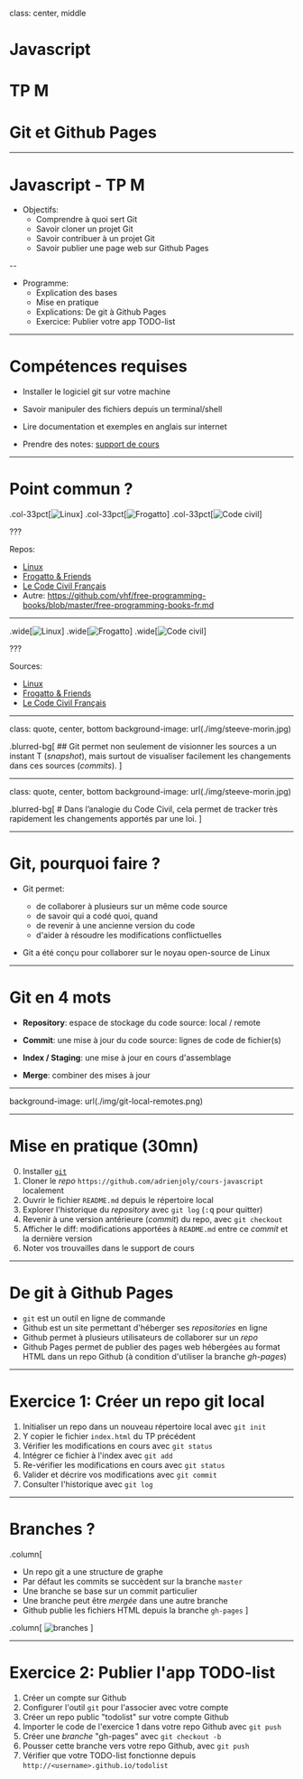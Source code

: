class: center, middle

# Javascript
# TP M
# Git et Github Pages

---

# Javascript - TP M

- Objectifs:
    + Comprendre à quoi sert Git
    + Savoir cloner un projet Git
    + Savoir contribuer à un projet Git
    + Savoir publier une page web sur Github Pages

--

- Programme:
    + Explication des bases
    + Mise en pratique
    + Explications: De git à Github Pages
    + Exercice: Publier votre app TODO-list

---

# Compétences requises

- Installer le logiciel git sur votre machine

- Savoir manipuler des fichiers depuis un terminal/shell

- Lire documentation et exemples en anglais sur internet

- Prendre des notes: [support de cours](https://docs.google.com/a/eemi.com/document/d/1L5uxOTcHf6QdiGqTQxseO2RdvS78kpXPjxfeC6UiPiQ/edit?usp=sharing)

---

# Point commun ?

.col-33pct[![Linux](./img/linux.jpg)]
.col-33pct[![Frogatto](./img/frogatto.jpg)]
.col-33pct[![Code civil](./img/codecivil.jpg)]

???

Repos:
- [Linux](https://github.com/torvalds/linux)
- [Frogatto & Friends](https://github.com/frogatto/frogatto)
- [Le Code Civil Français](https://github.com/steeve/france.code-civil)
- Autre: https://github.com/vhf/free-programming-books/blob/master/free-programming-books-fr.md
---

.wide[![Linux](./img/linux-code.png)]
.wide[![Frogatto](./img/frogatto-code.png)]
.wide[![Code civil](./img/codecivil-code.png)]

???

Sources:
- [Linux](https://github.com/torvalds/linux/pull/189/commits/cbeb22aa359aeb2114e83d3edf03f89e36ff2a41)
- [Frogatto & Friends](https://github.com/frogatto/frogatto/pull/3/commits/5fac97665843f355616f30f5f2eec8daf55934d4)
- [Le Code Civil Français](https://github.com/steeve/france.code-civil/commit/b805ecf05a86162d149d3d182e04074ecf72c066)

---
class: quote, center, bottom
background-image: url(./img/steeve-morin.jpg)

.blurred-bg[
    ## Git permet non seulement de visionner les sources a un instant T (*snapshot*), mais surtout de visualiser facilement les changements dans ces sources (*commits*).
]

---
class: quote, center, bottom
background-image: url(./img/steeve-morin.jpg)

.blurred-bg[
    # Dans l’analogie du Code Civil, cela permet de tracker très rapidement les changements apportés par une loi.
]

---

# Git, pourquoi faire ?

- Git permet:
    - de collaborer à plusieurs sur un même code source
    - de savoir qui a codé quoi, quand
    - de revenir à une ancienne version du code
    - d'aider à résoudre les modifications conflictuelles

- Git a été conçu pour collaborer sur le noyau open-source de Linux

---

# Git en 4 mots

- **Repository**: espace de stockage du code source: local / remote

- **Commit**: une mise à jour du code source: lignes de code de fichier(s)

- **Index / Staging**: une mise à jour en cours d'assemblage

- **Merge**: combiner des mises à jour

---
background-image: url(./img/git-local-remotes.png)

---

# Mise en pratique (30mn)

0. Installer [`git`](https://git-scm.com/downloads)
1. Cloner le *repo* `https://github.com/adrienjoly/cours-javascript` localement
2. Ouvrir le fichier `README.md` depuis le répertoire local
3. Explorer l'historique du *repository* avec `git log` (<kbd>:q</kbd> pour quitter)
4. Revenir à une version antérieure (*commit*) du repo, avec `git checkout`
5. Afficher le diff: modifications apportées à `README.md` entre ce *commit* et la dernière version
6. Noter vos trouvailles dans le support de cours

---

# De git à Github Pages

- `git` est un outil en ligne de commande
- Github est un site permettant d'héberger ses *repositories* en ligne
- Github permet à plusieurs utilisateurs de collaborer sur un *repo*
- Github Pages permet de publier des pages web hébergées au format HTML dans un repo Github (à condition d'utiliser la branche *gh-pages*)

---

# Exercice 1: Créer un repo git local

1. Initialiser un repo dans un nouveau répertoire local avec `git init`
2. Y copier le fichier `index.html` du TP précédent
3. Vérifier les modifications en cours avec `git status`
4. Intégrer ce fichier à l'index avec `git add`
5. Re-vérifier les modifications en cours avec `git status`
6. Valider et décrire vos modifications avec `git commit`
7. Consulter l'historique avec `git log`

---

# Branches ?

.column[
* Un repo git a une structure de graphe
* Par défaut les commits se succèdent sur la branche `master`
* Une branche se base sur un commit particulier
* Une branche peut être *mergée* dans une autre branche
* Github publie les fichiers HTML depuis la branche `gh-pages`
]

.column[
    ![branches](./img/git-branches.png)
]

---

# Exercice 2: Publier l'app TODO-list

1. Créer un compte sur Github
2. Configurer l'outil `git` pour l'associer avec votre compte
3. Créer un repo public "todolist" sur votre compte Github
4. Importer le code de l'exercice 1 dans votre repo Github avec `git push`
5. Créer une *branche* "gh-pages" avec `git checkout -b`
6. Pousser cette branche vers votre repo Github, avec `git push`
7. Vérifier que votre TODO-list fonctionne depuis `http://<username>.github.io/todolist`
